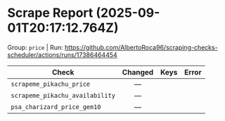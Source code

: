 # Scrape Report (2025-09-01T20:17:12.764Z)

Group: `price`  |  Run: https://github.com/AlbertoRoca96/scraping-checks-scheduler/actions/runs/17386464454

| Check | Changed | Keys | Error |
|---|:---:|:--|:--|
| `scrapeme_pikachu_price` | — |  |  |
| `scrapeme_pikachu_availability` | — |  |  |
| `psa_charizard_price_gem10` | — |  |  |
